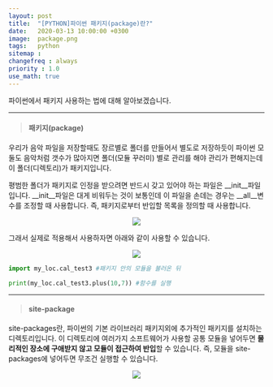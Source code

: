 ```yaml
---
layout: post
title:  "[PYTHON]파이썬 패키지(package)란?"
date:   2020-03-13 10:00:00 +0300
image:  package.png
tags:   python
sitemap :
changefreq : always
priority : 1.0
use_math: true
---
```


파이썬에서 패키지 사용하는 법에 대해 알아보겠습니다. 

--------

> #### 패키지(package) 

우리가 음악 파일을 저장할때도 장르별로 폴더를 만들어서 별도로 저장하듯이 파이썬 모둘도 음악처럼 갯수가 많아지면 폴더(모듈 꾸러미) 별로 관리를 해야 관리가 편해지는데 이 폴더(디렉토리)가 패키지입니다. 

평범한 폴더가 패키지로 인정을 받으려면 반드시 갖고 있어야 하는 파일은 __init__파일입니다. __init__파일은 대게 비워두는 것이 보통인데 이 파일을 손데는 경우는 __all__변수를 조정할 때 사용합니다. 즉, 패키지로부터 반입할 목록을 정의할 때 사용합니다. 


<center><img src="{{ site.baseurl }}/images/package.png" ></center>

그래서 실제로 적용해서 사용하자면 아래와 같이 사용할 수 있습니다.

<center><img src="{{ site.baseurl }}/images/package2.png" ></center>

```python
import my_loc.cal_test3 #패키지 안의 모듈을 불러온 뒤 

print(my_loc.cal_test3.plus(10,7)) #함수를 실행
```

--------

> #### site-package

site-packages란, 파이썬의 기본 라이브러리 패키지외에 추가적인 패키지를 설치하는 디렉토리입니다. 이 디렉토리에 여러가지 소프트웨어가 사용할 공통 모듈을 넣어두면 **물리적인 장소에 구애받지 않고 모듈이 접근하여 반입**할 수 있습니다. 즉, 모듈을 site-packages에 넣어두면 무조건 실행할 수 있습니다. 

<center><img src="{{ site.baseurl }}/images/package3.png" ></center>

